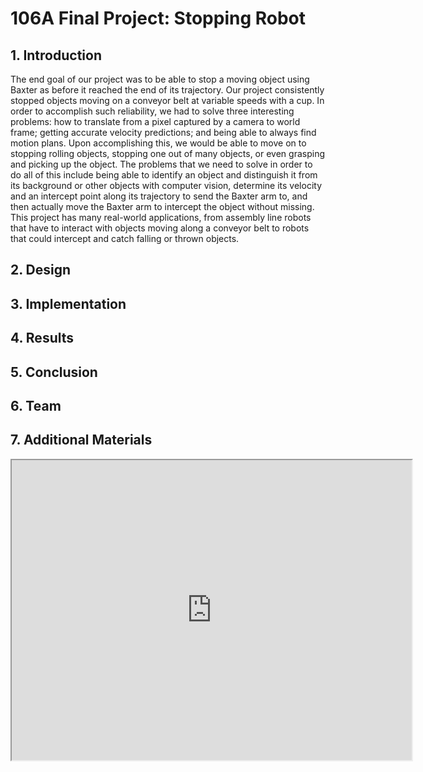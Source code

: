 # 106A Final Project: Stopping Robot
## 1. Introduction

The end goal of our project was to be able to stop a moving object using Baxter as before it reached the end of its trajectory. Our project consistently stopped objects moving on a conveyor belt at variable speeds with a cup. In order to accomplish such reliability, we had to solve three interesting problems: how to translate from a pixel captured by a camera to world frame; getting accurate velocity predictions; and being able to always find motion plans. Upon accomplishing this, we would be able to move on to stopping rolling objects, stopping one out of many objects, or even grasping and picking up the object. The problems that we need to solve in order to do all of this include being able to identify an object and distinguish it from its background or other objects with computer vision, determine its velocity and an intercept point along its trajectory to send the Baxter arm to, and then actually move the Baxter arm to intercept the object without missing. This project has many real-world applications, from assembly line robots that have to interact with objects moving along a conveyor belt to robots that could intercept and catch falling or thrown objects.

## 2. Design

## 3. Implementation

## 4. Results

## 5. Conclusion

## 6. Team

## 7. Additional Materials
<iframe src="https://drive.google.com/file/d/1BQAm_RjPR9sWDSu1Nwgtj4vPDHOydzAK/preview" width="640" height="480"></iframe>
